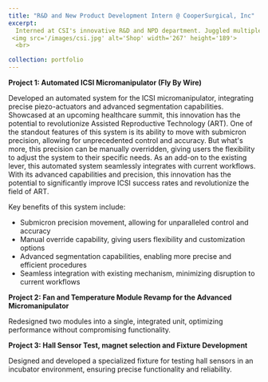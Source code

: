 ```yaml
---
title: "R&D and New Product Development Intern @ CooperSurgical, Inc"
excerpt: 
  Interned at CSI's innovative R&D and NPD department. Juggled multiple projects and collaborated with exceptional engineers.
 <img src='/images/csi.jpg' alt='Shop' width='267' height='189'>
  <br>

collection: portfolio
---
```


**Project 1: Automated ICSI Micromanipulator (Fly By Wire)**

Developed an automated system for the ICSI micromanipulator, integrating precise piezo-actuators and advanced segmentation capabilities.
Showcased at an upcoming healthcare summit, this innovation has the potential to revolutionize Assisted Reproductive Technology (ART).
One of the standout features of this system is its ability to move with submicron precision, allowing for unprecedented control and accuracy. But what's more, this precision can be manually overridden, giving users the flexibility to adjust the system to their specific needs.
As an add-on to the existing lever, this automated system seamlessly integrates with current workflows. With its advanced capabilities and precision, this innovation has the potential to significantly improve ICSI success rates and revolutionize the field of ART.

Key benefits of this system include:

- Submicron precision movement, allowing for unparalleled control and accuracy
- Manual override capability, giving users flexibility and customization options
- Advanced segmentation capabilities, enabling more precise and efficient procedures
- Seamless integration with existing mechanism, minimizing disruption to current workflows
  

**Project 2: Fan and Temperature Module Revamp for the Advanced Micromanipulator**

Redesigned two modules into a single, integrated unit, optimizing performance without compromising functionality.


**Project 3: Hall Sensor Test, magnet selection and Fixture Development**

Designed and developed a specialized fixture for testing hall sensors in an incubator environment, ensuring precise functionality and reliability.


